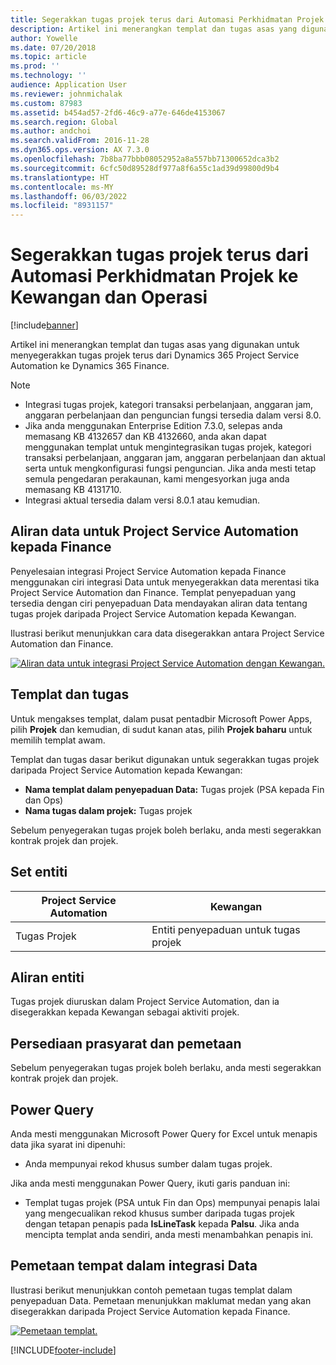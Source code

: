 ```yaml
---
title: Segerakkan tugas projek terus dari Automasi Perkhidmatan Projek ke Kewangan dan Operasi
description: Artikel ini menerangkan templat dan tugas asas yang digunakan untuk menyegerakkan tugas projek terus dari Microsoft Dynamics 365 Project Service Automation ke Dynamics 365 Finance.
author: Yowelle
ms.date: 07/20/2018
ms.topic: article
ms.prod: ''
ms.technology: ''
audience: Application User
ms.reviewer: johnmichalak
ms.custom: 87983
ms.assetid: b454ad57-2fd6-46c9-a77e-646de4153067
ms.search.region: Global
ms.author: andchoi
ms.search.validFrom: 2016-11-28
ms.dyn365.ops.version: AX 7.3.0
ms.openlocfilehash: 7b8ba77bbb08052952a8a557bb71300652dca3b2
ms.sourcegitcommit: 6cfc50d89528df977a8f6a55c1ad39d99800d9b4
ms.translationtype: HT
ms.contentlocale: ms-MY
ms.lasthandoff: 06/03/2022
ms.locfileid: "8931157"
---
```

# <a name="synchronize-project-tasks-directly-from-project-service-automation-to-finance-and-operations"></a>Segerakkan tugas projek terus dari Automasi Perkhidmatan Projek ke Kewangan dan Operasi

[!include[banner](../includes/banner.md)]

Artikel ini menerangkan templat dan tugas asas yang digunakan untuk menyegerakkan tugas projek terus dari Dynamics 365 Project Service Automation ke Dynamics 365 Finance.

> [!NOTE]
> - Integrasi tugas projek, kategori transaksi perbelanjaan, anggaran jam, anggaran perbelanjaan dan penguncian fungsi tersedia dalam versi 8.0.
> - Jika anda menggunakan Enterprise Edition 7.3.0, selepas anda memasang KB 4132657 dan KB 4132660, anda akan dapat menggunakan templat untuk mengintegrasikan tugas projek, kategori transaksi perbelanjaan, anggaran jam, anggaran perbelanjaan dan aktual serta untuk mengkonfigurasi fungsi penguncian. Jika anda mesti tetap semula pengedaran perakaunan, kami mengesyorkan juga anda memasang KB 4131710.
> - Integrasi aktual tersedia dalam versi 8.0.1 atau kemudian.

## <a name="data-flow-for-project-service-automation-to-finance"></a>Aliran data untuk Project Service Automation kepada Finance

Penyelesaian integrasi Project Service Automation kepada Finance menggunakan ciri integrasi Data untuk menyegerakkan data merentasi tika Project Service Automation dan Finance. Templat penyepaduan yang tersedia dengan ciri penyepaduan Data mendayakan aliran data tentang tugas projek daripada Project Service Automation kepada Kewangan.

Ilustrasi berikut menunjukkan cara data disegerakkan antara Project Service Automation dan Finance.

[![Aliran data untuk integrasi Project Service Automation dengan Kewangan.](./media/ProjectTasksFlow.png)](./media/ProjectTasksFlow.png)

## <a name="template-and-task"></a>Templat dan tugas

Untuk mengakses templat, dalam pusat pentadbir Microsoft Power Apps, pilih **Projek** dan kemudian, di sudut kanan atas, pilih **Projek baharu** untuk memilih templat awam.

Templat dan tugas dasar berikut digunakan untuk segerakkan tugas projek daripada Project Service Automation kepada Kewangan:

- **Nama templat dalam penyepaduan Data:** Tugas projek (PSA kepada Fin dan Ops)
- **Nama tugas dalam projek:** Tugas projek

Sebelum penyegerakan tugas projek boleh berlaku, anda mesti segerakkan kontrak projek dan projek.

## <a name="entity-set"></a>Set entiti

| Project Service Automation | Kewangan                             |
|----------------------------|-------------------------------------|
| Tugas Projek              | Entiti penyepaduan untuk tugas projek |

## <a name="entity-flow"></a>Aliran entiti

Tugas projek diuruskan dalam Project Service Automation, dan ia disegerakkan kepada Kewangan sebagai aktiviti projek.

## <a name="prerequisites-and-mapping-setup"></a>Persediaan prasyarat dan pemetaan

Sebelum penyegerakan tugas projek boleh berlaku, anda mesti segerakkan kontrak projek dan projek.

## <a name="power-query"></a>Power Query

Anda mesti menggunakan Microsoft Power Query for Excel untuk menapis data jika syarat ini dipenuhi:

- Anda mempunyai rekod khusus sumber dalam tugas projek.

Jika anda mesti menggunakan Power Query, ikuti garis panduan ini:

- Templat tugas projek (PSA untuk Fin dan Ops) mempunyai penapis lalai yang mengecualikan rekod khusus sumber daripada tugas projek dengan tetapan penapis pada **IsLineTask** kepada **Palsu**. Jika anda mencipta templat anda sendiri, anda mesti menambahkan penapis ini.

## <a name="template-mapping-in-data-integration"></a>Pemetaan tempat dalam integrasi Data

Ilustrasi berikut menunjukkan contoh pemetaan tugas templat dalam penyepaduan Data. Pemetaan menunjukkan maklumat medan yang akan disegerakkan daripada Project Service Automation kepada Finance.

[![Pemetaan templat.](./media/ProjectTasksMapping.png)](./media/ProjectTasksMapping.png)


[!INCLUDE[footer-include](../includes/footer-banner.md)]
